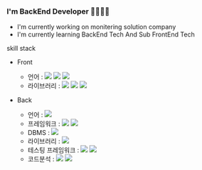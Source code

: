 ### I'm BackEnd Developer 👋👋👋👋

- I'm currently working on monitering solution company
- I'm currently learning BackEnd Tech And Sub FrontEnd Tech

skill stack
 - Front
   - 언어 : <img src="https://img.shields.io/badge/html-20c997?style=flat-square&logo=Js&logoColor=white"/> <img src="https://img.shields.io/badge/css-20c997?style=flat-square&logo=Js&logoColor=white"/> <img src="https://img.shields.io/badge/javascript-20c997?style=flat-square&logo=Js&logoColor=white"/> 
   - 라이브러리 : <img src="https://img.shields.io/badge/react-20c997?style=flat-square&logo=Js&logoColor=white"/> <img src="https://img.shields.io/badge/redux-20c997?style=flat-square&logo=Js&logoColor=white"/> <img src="https://img.shields.io/badge/vue-20c997?style=flat-square&logo=Js&logoColor=white"/>

 - Back
   - 언어 : <img src="https://img.shields.io/badge/java-20c997?style=flat-square&logo=Js&logoColor=white"/> 
   - 프레임워크 : <img src="https://img.shields.io/badge/spring_mvc-20c997?style=flat-square&logo=Js&logoColor=white"/> <img src="https://img.shields.io/badge/spring_data_jpa-20c997?style=flat-square&logo=Js&logoColor=white"/> 
   - DBMS : <img src="https://img.shields.io/badge/mysql-20c997?style=flat-square&logo=Js&logoColor=white"/> 
   - 라이브러리 : <img src="https://img.shields.io/badge/queryDsl-20c997?style=flat-square&logo=Js&logoColor=white"/>
   - 테스팅 프레임워크 : <img src="https://img.shields.io/badge/junit-20c997?style=flat-square&logo=Js&logoColor=white"/> <img src="https://img.shields.io/badge/mockito-20c997?style=flat-square&logo=Js&logoColor=white"/>
   - 코드분석 : <img src="https://img.shields.io/badge/sonar_qube-20c997?style=flat-square&logo=Js&logoColor=white"/> <img src="https://img.shields.io/badge/jacoco-20c997?style=flat-square&logo=Js&logoColor=white"/>


<!--
**eedys1234/eedys1234** is a ✨ _special_ ✨ repository because its `README.md` (this file) appears on your GitHub profile.

Here are some ideas to get you started:

- 🔭 I’m currently working on ...
- 🌱 I’m currently learning ...
- 👯 I’m looking to collaborate on ...
- 🤔 I’m looking for help with ...
- 💬 Ask me about ...
- 📫 How to reach me: ...
- 😄 Pronouns: ...
- ⚡ Fun fact: ...
-->

